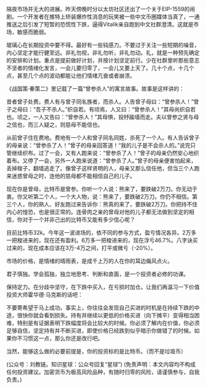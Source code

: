 
隔夜市场并无大的进展。昨天傍晚时分以太坊社区还出了一个关于EIP-1559的闹剧。一个开发者在推特上矫装爆炸性消息的玩笑被一些中文币圈媒体当真了，一通推送之后引发了短暂的恐慌性下跌，逼得Vitalik亲自跑到中文社群澄清。这就是市场，敏感而脆弱。

玻璃心在长期投资中要不得。最好有一些钝感力。不要过于关注一些短期的噪音，内心坚定才能行健至远。非礼勿视，非礼勿听，非礼勿动。礼，就是一种预先确定的安排和计划。重点是提前做好计划，并按计划坚定前行。少在社群里听那些意志不坚者的情绪化发言，一会儿要归零了，一会儿又要上天了。几十个点，十几个点，甚至几个点的波动都能让他们情绪亢奋或者崩溃。

《战国策·秦策二》里记载了一篇“曾参杀人”的寓言故事。故事是这样讲的：

昔者曾子处费。费人有与曾子同名族者，而杀人。人告曾子母曰：“曾参杀人！”曾子之母曰：“吾子不杀人。”织自若。有顷焉，人又曰：“曾参杀人！”其母尚织自若也。顷之，一人又告曰：“曾参杀人！”其母惧，投杼踰墙而走。夫以曾参之贤与母之信也，而三人疑之，则慈母不能信也。

从前曾子住在费地。费地有一个人和曾子同名同姓，杀死了一个人。有人告诉曾子的母亲说：“曾参杀了人！”曾子的母亲回答道！“我的儿子是不会杀人的。”说完只管继续织布。过了一会，又有人跑来说：“曾参杀了人！”曾子的母亲仍然安心地织着布。又停了一会，另外一人跑来说道：“曾参杀了人。”曾子的母亲便害怕起来，丢掉梭子，翻墙逃走了。像曾子这样贤明的人，母亲又那么信任他，但当三个人跑来迷惑曾母之时，连他的慈母都不能相信自己的儿子。

现在你是曾母，比特币是曾参。你听一个人说：熊来了，要跌破2万刀。你无动于衷。你又听第二个人，一个大人物，说：熊来了，要跌破2万刀。你仍不相信。第三个人，你的熟人、好友跑过来告诉你：熊真的来了，要跌破2万刀。你把持不住内心的惶恐，也是很正常的。连骨肉之亲的曾母对他的儿子都无法做到坚定的相信，你对于一个并非己出的比特币又能有多少信心呢？

目前比特币32k。今年这一波进场的，依不同的参与方式，盈亏情况各异。2万多一把梭进来的，现在还有盈利。6万多一把梭进来的，现在浮亏46.7%。八字诀买过来的，现在成本应该在3万-4万之间，打平或微亏（-20%）。

市场的价格，是情绪的晴雨表，是成千上万的人在你的耳边煽风点火。

君子慎独。学会孤独，独立地思考、判断和直面，是一个投资者必修的功课。

保持定力。在分歧中坚守，在下跌中买入，在亏损时加仓。让我们再温习一下价值投资大师霍华德·马克斯的话吧：

不要寄希望于马上成功。事实上，你往往会发现自己买进的时机是在持续下跌的中途，很快你就会看到损失。持有并继续以更低的价格买进（向下摊平）变得相当困难，特别是有证据表明下跌幅度将会比较大的时候。你必须了解内在价值，你必须足够自信，坚定持有并不断买进，即使价格已经跌到似乎暗示你做错了的时候。如果你不习惯这一点，那么你还是改行吧。

当然，能够这么做的必要前提是，你的投资标的是比特币。（而不是垃圾币）

(公众号：刘教链。知识星球：公众号回复“星球”)
(免责声明：本文内容均不构成任何投资建议。加密货币为极高风险品种，有随时归零的风险，请谨慎参与，自我负责。)